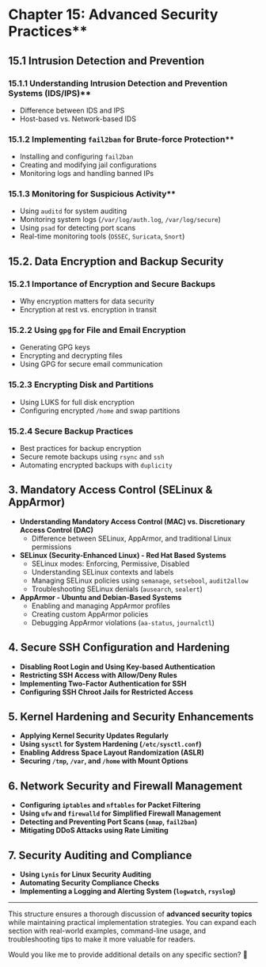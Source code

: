 # Chapter 15: Advanced Security Practices**  

## 15.1 Intrusion Detection and Prevention
### 15.1.1 Understanding Intrusion Detection and Prevention Systems (IDS/IPS)**  
- Difference between IDS and IPS  
- Host-based vs. Network-based IDS  
### 15.1.2 Implementing `fail2ban` for Brute-force Protection**  
- Installing and configuring `fail2ban`  
- Creating and modifying jail configurations  
- Monitoring logs and handling banned IPs  
### 15.1.3 Monitoring for Suspicious Activity**  
- Using `auditd` for system auditing  
- Monitoring system logs (`/var/log/auth.log`, `/var/log/secure`)  
- Using `psad` for detecting port scans  
- Real-time monitoring tools (`OSSEC`, `Suricata`, `Snort`)  

## 15.2. Data Encryption and Backup Security
### 15.2.1 Importance of Encryption and Secure Backups
- Why encryption matters for data security  
- Encryption at rest vs. encryption in transit  
### 15.2.2 Using `gpg` for File and Email Encryption
- Generating GPG keys  
- Encrypting and decrypting files  
- Using GPG for secure email communication  
### 15.2.3 Encrypting Disk and Partitions
- Using LUKS for full disk encryption  
- Configuring encrypted `/home` and swap partitions  
### 15.2.4 Secure Backup Practices
- Best practices for backup encryption  
- Secure remote backups using `rsync` and `ssh`  
- Automating encrypted backups with `duplicity`  

## **3. Mandatory Access Control (SELinux & AppArmor)**  
   - **Understanding Mandatory Access Control (MAC) vs. Discretionary Access Control (DAC)**  
     - Difference between SELinux, AppArmor, and traditional Linux permissions  
   - **SELinux (Security-Enhanced Linux) - Red Hat Based Systems**  
     - SELinux modes: Enforcing, Permissive, Disabled  
     - Understanding SELinux contexts and labels  
     - Managing SELinux policies using `semanage`, `setsebool`, `audit2allow`  
     - Troubleshooting SELinux denials (`ausearch`, `sealert`)  
   - **AppArmor - Ubuntu and Debian-Based Systems**  
     - Enabling and managing AppArmor profiles  
     - Creating custom AppArmor policies  
     - Debugging AppArmor violations (`aa-status`, `journalctl`)  

## **4. Secure SSH Configuration and Hardening**  
   - **Disabling Root Login and Using Key-based Authentication**  
   - **Restricting SSH Access with Allow/Deny Rules**  
   - **Implementing Two-Factor Authentication for SSH**  
   - **Configuring SSH Chroot Jails for Restricted Access**  

## **5. Kernel Hardening and Security Enhancements**  
   - **Applying Kernel Security Updates Regularly**  
   - **Using `sysctl` for System Hardening (`/etc/sysctl.conf`)**  
   - **Enabling Address Space Layout Randomization (ASLR)**  
   - **Securing `/tmp`, `/var`, and `/home` with Mount Options**  

## **6. Network Security and Firewall Management**  
   - **Configuring `iptables` and `nftables` for Packet Filtering**  
   - **Using `ufw` and `firewalld` for Simplified Firewall Management**  
   - **Detecting and Preventing Port Scans (`nmap`, `fail2ban`)**  
   - **Mitigating DDoS Attacks using Rate Limiting**  

## **7. Security Auditing and Compliance**  
   - **Using `Lynis` for Linux Security Auditing**  
   - **Automating Security Compliance Checks**  
   - **Implementing a Logging and Alerting System (`logwatch`, `rsyslog`)**  

---

This structure ensures a thorough discussion of **advanced security topics** while maintaining practical implementation strategies. You can expand each section with real-world examples, command-line usage, and troubleshooting tips to make it more valuable for readers.  

Would you like me to provide additional details on any specific section? 🚀